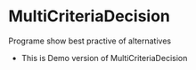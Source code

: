 # MultiCriteriaDecision
Programe show best practive of alternatives

- This is Demo version of MultiCriteriaDecision
